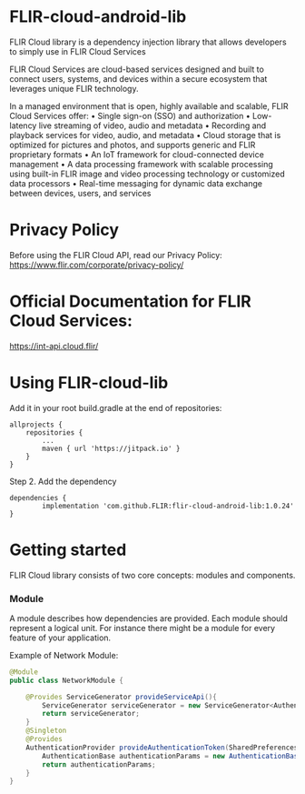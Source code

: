 # FLIR-cloud-android-lib

FLIR Cloud library is a dependency injection library that allows developers to simply use in FLIR Cloud Services

FLIR Cloud Services are cloud-based services designed and built to connect users, systems, and devices within a secure ecosystem that leverages unique FLIR technology.

In a managed environment that is open, highly available and scalable, FLIR Cloud Services offer: 
• Single sign-on (SSO) and authorization 
• Low-latency live streaming of video, audio and metadata 
• Recording and playback services for video, audio, and metadata 
• Cloud storage that is optimized for pictures and photos, and supports generic and FLIR proprietary formats 
• An IoT framework for cloud-connected device management 
• A data processing framework with scalable processing using built-in FLIR image and video processing technology or customized data processors 
• Real-time messaging for dynamic data exchange between devices, users, and services

# Privacy Policy
Before using the FLIR Cloud API, read our Privacy Policy:
https://www.flir.com/corporate/privacy-policy/

# Official Documentation for FLIR Cloud Services:
	
https://int-api.cloud.flir/
	
# Using FLIR-cloud-lib

Add it in your root build.gradle at the end of repositories:

	allprojects {
		repositories {
			...
			maven { url 'https://jitpack.io' }
		}
	}
	
Step 2. Add the dependency

	dependencies {
	        implementation 'com.github.FLIR:flir-cloud-android-lib:1.0.24'
	}


# Getting started
FLIR Cloud library consists of two core concepts: modules and components.

### Module
A module describes how dependencies are provided. 
Each module should represent a logical unit. For instance there might be a module for every feature of your application. 

Example of Network Module:
```java
@Module
public class NetworkModule {

    @Provides ServiceGenerator provideServiceApi(){
        ServiceGenerator serviceGenerator = new ServiceGenerator<AuthenticationServiceApi>(LambdaSharedPreferenceManager.getInstance().getLambdaPrefsValue(LambdaSharedPreferenceManager.LAMBDA_BASE_URL,"https:/lambda.cloud.flir/"));
        return serviceGenerator;
    }
    @Singleton
    @Provides
    AuthenticationProvider provideAuthenticationToken(SharedPreferences sharedPreferences){
        AuthenticationBase authenticationParams = new AuthenticationBase(sharedPreferences);
        return authenticationParams;
    }
}

````


